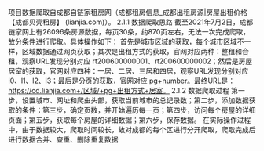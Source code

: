 项目数据爬取自成都自链家租房网（成都租房信息_成都出租房源|房屋出租价格【成都贝壳租房】 (lianjia.com)）。
2.1.1 数据爬取思路
截至2021年7月2日，成都链家网上有26096条房源数据，每页30条，约870页左右，无法一次完成爬取，故分条件进行爬取。具体操作如下：
首先是城市区域的获取，每个城市区域不一样，区域数据通过网页获取；其次是出租方式的获取，官网对应两种：整租和合租，观察URL发现分别对应 rt200600000001、rt200600000002；然后是房屋居室的获取，官网对应四种：一居、二居、三居和四居，观察URL发现分别对应 l0、l1、l2、l3；最后是分页的获取，官网对应 pg+number。最终URL是：https://cd.lianjia.com+/区域/+pg+出租方式+居室。
2.1.2 数据爬取过程
第一步，设置城市、网址和爬虫头部，获取当前城市的总记录数；第二步，添加数据获取的条件；第三步，确定页数，并开始遍历每一页；第四步，访问每个房屋的详细页面；第五步，获取每个房屋的详细数据；第六步，保存数据。
在实际操作过程中，由于数据较大，爬取时间较长，故对成都的每个区进行分开爬取，爬取完成后进行数据合并、查重、删除重复数据